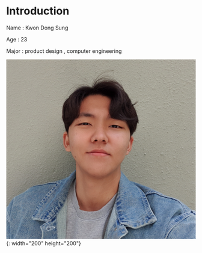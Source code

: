 Introduction
=======

Name : Kwon Dong Sung

Age : 23

Major : product design , computer engineering


![selfie](/KakaoTalk_20200427_101400173.jpg){: width="200" height="200"}
